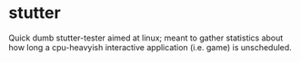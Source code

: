 # stutter

Quick dumb stutter-tester aimed at linux; meant to gather statistics about how long a cpu-heavyish interactive application (i.e. game) is unscheduled.

